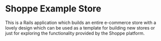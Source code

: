 # Shoppe Example Store

This is a Rails application which builds an entire e-commerce store with a lovely design
which can be used as a template for building new stores or just for exploring the 
functionality provided by the Shoppe platform.
